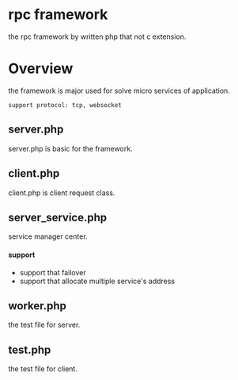 rpc framework
======================
the rpc framework by written php that not c extension. 

# Overview
the framework is major used for solve micro services of application.

`support protocol: tcp, websocket`
<br>

## server.php
server.php is basic for the framework. 

## client.php
client.php is client request class.

## server_service.php
service manager center.
#### support
* support that failover
* support that allocate multiple service's address

## worker.php
the test file for server.

## test.php
the test file for client.
